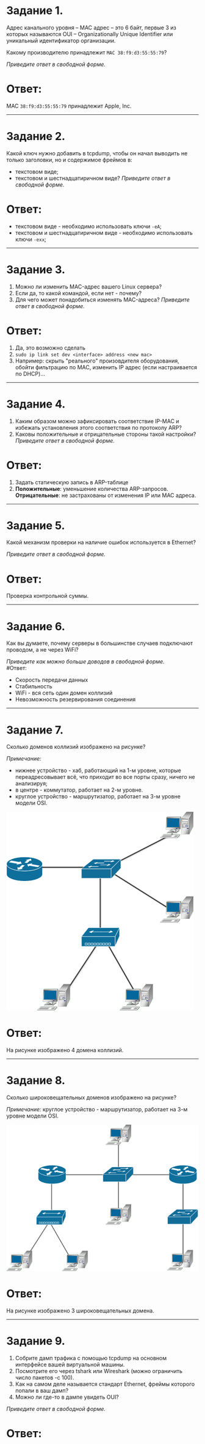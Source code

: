 # Задание 1.
Адрес канального уровня – MAC адрес – это 6 байт, первые 3 из которых называются OUI – Organizationally Unique 
Identifier или уникальный идентификатор организации.

Какому производителю принадлежит `MAC 38:f9:d3:55:55:79`?

*Приведите ответ в свободной форме.*  

# Ответ:  
MAC `38:f9:d3:55:55:79` принадлежит Apple, Inc.  

---

# Задание 2.
Какой ключ нужно добавить в tcpdump, чтобы он начал выводить не только заголовки, но и содержимое фреймов в:

* текстовом виде;
* текстовом и шестнадцатиричном виде?
*Приведите ответ в свободной форме.*  

# Ответ:  
* текстовом виде - необходимо использовать ключи `-eA`; 
* текстовом и шестнадцатиричном виде - необходимо использовать ключи `-exx`;  

---  

# Задание 3.
1. Можно ли изменить MAC-адрес вашего Linux сервера?
2. Если да, то какой командой, если нет - почему?
3. Для чего может понадобиться изменять MAC-адреса?
*Приведите ответ в свободной форме.*  

# Ответ:  
1. Да, это возможно сделать
2. `sudo ip link set dev <interface> address <new mac>`
3. Например: скрыть "реального" произовдителя оборудования, обойти фильтрацию по MAC, 
изменить IP адрес (если настраивается по DHCP)...  

---  

# Задание 4.
1. Каким образом можно зафиксировать соответствие IP-MAC и избежать установления этого соответствия по протоколу ARP?
2. Каковы положительные и отрицательные стороны такой настройки?
*Приведите ответ в свободной форме.*  

# Ответ:  
1. Задать статическую запись в ARP-таблице  
2. **Положительные**: уменьшение количества ARP-запросов. **Отрицательные**: не застрахованы от изменения IP или MAC 
адреса.  

---

# Задание 5.
Какой механизм проверки на наличие ошибок используется в Ethernet?

*Приведите ответ в свободной форме.*  

# Ответ:  
Проверка контрольной суммы.

---  

# Задание 6.
Как вы думаете, почему серверы в большинстве случаев подключают проводом, а не через WiFi?

*Приведите как можно больше доводов в свободной форме.*  
#Ответ:  
* Скорость передачи данных  
* Стабильность  
* WiFi - вся сеть один домен коллизий  
* Невозможность резервирования соединения 

---

# Задание 7.
Сколько доменов коллизий изображено на рисунке?

*Примечание:*

* нижнее устройство - хаб, работающий на 1-м уровне, которые переадресовывает всё, что приходит во все порты сразу, ничего не анализируя;
* в центре - коммутатор, работает на 2-м уровне.
* круглое устройство - маршрутизатор, работает на 3-м уровне модели OSI.  

![pic1](1.png)  

# Ответ:  
На рисунке изображено 4 домена коллизий.  

---

# Задание 8.
Сколько широковещательных доменов изображено на рисунке?

*Примечание:* круглое устройство - маршрутизатор, работает на 3-м уровне модели OSI.  

![pic2](2.png)  

# Ответ:  
На рисунке изображено 3 широковещательных домена.  

---

# Задание 9.
1. Собрите дамп трафика с помощью tcpdump на основном интерфейсе вашей виртуальной машины.
2. Посмотрите его через tshark или Wireshark (можно ограничить число пакетов -c 100).
3. Как на самом деле называется стандарт Ethernet, фреймы которого попали в ваш дамп?
4. Можно ли где-то в дампе увидеть OUI?

*Приведите ответ в свободной форме.*  

# Ответ:  

